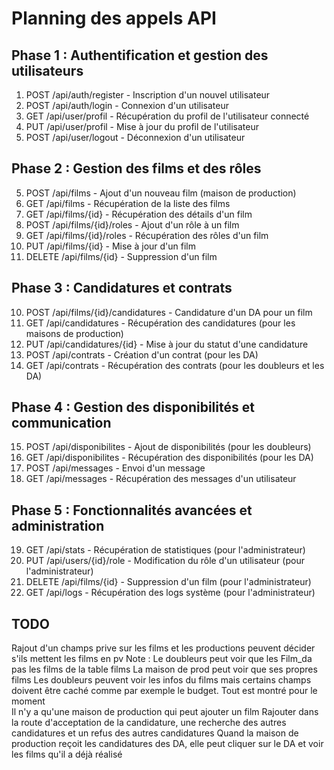 # Planning des appels API

## Phase 1 : Authentification et gestion des utilisateurs
1. POST /api/auth/register - Inscription d'un nouvel utilisateur
2. POST /api/auth/login - Connexion d'un utilisateur
3. GET /api/user/profil - Récupération du profil de l'utilisateur connecté
4. PUT /api/user/profil - Mise à jour du profil de l'utilisateur
5. POST /api/user/logout - Déconnexion d'un utilisateur

## Phase 2 : Gestion des films et des rôles
5. POST /api/films - Ajout d'un nouveau film (maison de production)
6. GET /api/films - Récupération de la liste des films
7. GET /api/films/{id} - Récupération des détails d'un film
8. POST /api/films/{id}/roles - Ajout d'un rôle à un film
9. GET /api/films/{id}/roles - Récupération des rôles d'un film
9. PUT /api/films/{id} - Mise à jour d'un film
9. DELETE /api/films/{id} - Suppression d'un film


## Phase 3 : Candidatures et contrats
10. POST /api/films/{id}/candidatures - Candidature d'un DA pour un film
11. GET /api/candidatures - Récupération des candidatures (pour les maisons de production)
12. PUT /api/candidatures/{id} - Mise à jour du statut d'une candidature
13. POST /api/contrats - Création d'un contrat (pour les DA)
14. GET /api/contrats - Récupération des contrats (pour les doubleurs et les DA)

## Phase 4 : Gestion des disponibilités et communication
15. POST /api/disponibilites - Ajout de disponibilités (pour les doubleurs)
16. GET /api/disponibilites - Récupération des disponibilités (pour les DA)
17. POST /api/messages - Envoi d'un message
18. GET /api/messages - Récupération des messages d'un utilisateur

## Phase 5 : Fonctionnalités avancées et administration
19. GET /api/stats - Récupération de statistiques (pour l'administrateur)
20. PUT /api/users/{id}/role - Modification du rôle d'un utilisateur (pour l'administrateur)
21. DELETE /api/films/{id} - Suppression d'un film (pour l'administrateur)
22. GET /api/logs - Récupération des logs système (pour l'administrateur)

## TODO
Rajout d'un champs prive sur les films et les productions peuvent décider s'ils mettent les films en pv 
Note : Le doubleurs peut voir que les Film_da pas les films de la table films
       La maison de prod peut voir que ses propres films
Les doubleurs peuvent voir les infos du films mais certains champs doivent être caché comme par exemple le budget. Tout est montré pour le moment       
Il n'y a qu'une maison de production qui peut ajouter un film
Rajouter dans la route d'acceptation de la candidature, une recherche des autres candidatures et un refus des autres candidatures
Quand la maison de production reçoit les candidatures des DA, elle peut cliquer sur le DA et voir les films qu'il a déjà réalisé